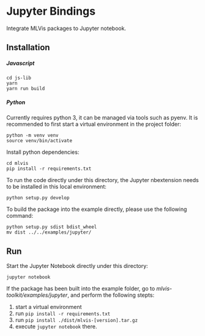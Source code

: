 # Jupyter Bindings

Integrate MLVis packages to Jupyter notebook.

## Installation

##### Javascript

```
cd js-lib
yarn
yarn run build
```

##### Python

Currently requires python 3, it can be managed via tools such as pyenv.
It is recommended to first start a virtual environment in the project folder:

```
python -m venv venv
source venv/bin/activate
```

Install python dependencies:

```
cd mlvis
pip install -r requirements.txt
```

To run the code directly under this directory, the Jupyter nbextension needs to be installed in this local environment:

```
python setup.py develop
```

To build the package into the example directly, please use the following command:

```
python setup.py sdist bdist_wheel
mv dist ../../examples/jupyter/
```

## Run

Start the Jupyter Notebook directly under this directory:

```
jupyter notebook
```

If the package has been built into the example folder, go to _mlvis-toolkit/examples/jupyter_, and perform the following stepts:

1. start a virtual environment
2. run `pip install -r requirements.txt`
3. run `pip install ./dist/mlvis-[version].tar.gz`
4. execute `jupyter notebook` there.
